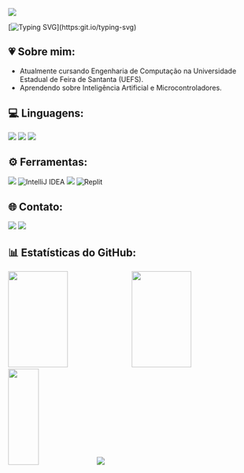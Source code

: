<img src="https://capsule-render.vercel.app/api?type=waving&color=FFCCCC&height=125&section=header"/>

[![Typing SVG](https://readme-typing-svg.herokuapp.com/?color=FF9BD2&size=25&center=true&vCenter=true&width=1000&lines=Oi,+tudo+bem?;Seja+bem-vindo(a)+ao+meu+perfil!)](https:git.io/typing-svg)


## 💗 Sobre mim:
- Atualmente cursando Engenharia de Computação na Universidade Estadual de Feira de Santanta (UEFS).<br>
- Aprendendo sobre Inteligência Artificial e Microcontroladores.

## 💻 Linguagens:
<img src="https://img.shields.io/badge/java-%23ED8B00.svg?style=for-the-badge&logo=java&logoColor=white" /> <img src="https://img.shields.io/badge/python-3670A0?style=for-the-badge&logo=python&logoColor=ffdd54" /> <img src="https://img.shields.io/badge/c%20-%2300599C.svg?&style=for-the-badge&logo=c&logoColor=white" />

## ⚙️ Ferramentas:
<img src="https://img.shields.io/badge/Visual%20Studio%20Code-0078d7.svg?style=for-the-badge&logo=visual-studio-code&logoColor=white" /> ![IntelliJ IDEA](https://img.shields.io/badge/IntelliJIDEA-000000.svg?style=for-the-badge&logo=intellij-idea&logoColor=white) <img src="https://img.shields.io/badge/Trello-%23026AA7.svg?style=for-the-badge&logo=Trello&logoColor=white" /> ![Replit](https://img.shields.io/badge/Replit-DD1200?style=for-the-badge&logo=Replit&logoColor=white)

## 🌐 Contato:
<a href="https://www.linkedin.com/in/naylane" target="_blank"><img loading="lazy" src="https://img.shields.io/badge/-LinkedIn-%230077B5?style=for-the-badge&logo=linkedin&logoColor=white" target="_blank"></a>
<a href = "mailto:naylaneribeiro4@gmail.com"><img loading="lazy" src="https://img.shields.io/badge/Gmail-D14836?style=for-the-badge&logo=gmail&logoColor=white" target="_blank"></a>

## 📊 Estatísticas do GitHub:
<img width="49%" height="195px" src= "https://github-readme-stats.vercel.app/api?username=naylane&theme=omni&hide_border=true&include_all_commits=false&count_private=false" />
<img width="49%" height="195px" src= "https://github-readme-streak-stats.herokuapp.com/?user=naylane&theme=omni&hide_border=true" /> 
<img width="35%;" height="195px" src= "https://github-readme-stats.vercel.app/api/top-langs/?username=naylane&theme=omni&hide_border=true&include_all_commits=false&count_private=false&layout=compact" />

<img src="https://capsule-render.vercel.app/api?type=waving&color=FFCCCC&height=120&section=footer"/>
